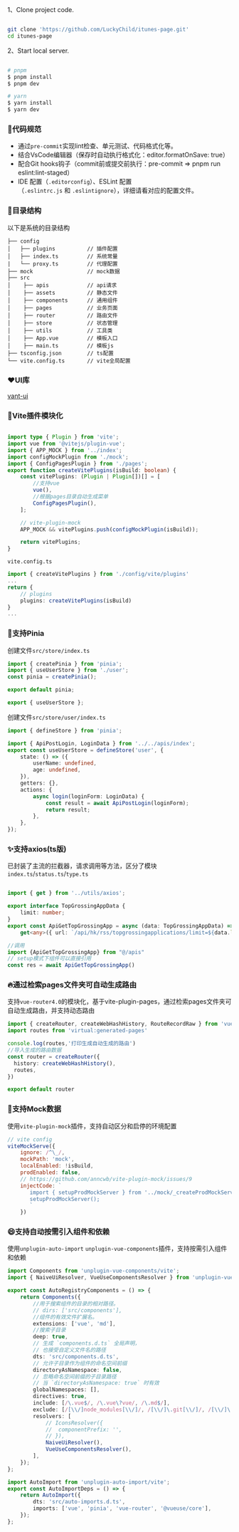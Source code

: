 

1、Clone project code.

```bash

git clone 'https://github.com/LuckyChild/itunes-page.git'
cd itunes-page

```

2、Start local server.

```bash

# pnpm 
$ pnpm install
$ pnpm dev

# yarn
$ yarn install
$ yarn dev

```


### 🔔代码规范

- 通过`pre-commit`实现lint检查、单元测试、代码格式化等。 
- 结合VsCode编辑器（保存时自动执行格式化：editor.formatOnSave: true）
- 配合Git hooks钩子（commit前或提交前执行：pre-commit => pnpm run eslint:lint-staged）
- IDE 配置（`.editorconfig`）、ESLint 配置（`.eslintrc.js` 和 `.eslintignore`），详细请看对应的配置文件。  

### 📇目录结构

以下是系统的目录结构

```
├── config
│   ├── plugins          // 插件配置
│   ├── index.ts         // 系统常量 
|   └── proxy.ts         // 代理配置
├── mock                 // mock数据    
├── src     
│    ├── apis            // api请求   
│    ├── assets          // 静态文件   
│    ├── components      // 通用组件   
│    ├── pages           // 业务页面 
│    ├── router          // 路由文件   
│    ├── store           // 状态管理   
│    ├── utils           // 工具类   
│    ├── App.vue         // 模板入口   
│    ├── main.ts         // 模板js
├── tsconfig.json        // ts配置
└── vite.config.ts       // vite全局配置  
```

### ❤️UI库

[vant-ui](https://vant-ui.github.io/vant/#/zh-CN)

### 🧩Vite插件模块化

```typescript

import type { Plugin } from 'vite';
import vue from '@vitejs/plugin-vue';
import { APP_MOCK } from '../index';
import configMockPlugin from './mock';
import { ConfigPagesPlugin } from './pages';
export function createVitePlugins(isBuild: boolean) {
	const vitePlugins: (Plugin | Plugin[])[] = [
		//支持vue
		vue(),
		//根据pages目录自动生成菜单
		ConfigPagesPlugin(),
	];

	// vite-plugin-mock
	APP_MOCK && vitePlugins.push(configMockPlugin(isBuild));

	return vitePlugins;
}
```

`vite.config.ts`
```typescript
import { createVitePlugins } from './config/vite/plugins'
...
return {
    // plugins
    plugins: createVitePlugins(isBuild)
}
...
```

### 🍍支持Pinia 

创建文件`src/store/index.ts`
```typescript
import { createPinia } from 'pinia';
import { useUserStore } from './user';
const pinia = createPinia();

export default pinia;

export { useUserStore };
```
创建文件`src/store/user/index.ts`
```typescript
import { defineStore } from 'pinia';

import { ApiPostLogin, LoginData } from '../../apis/index';
export const useUserStore = defineStore('user', {
	state: () => ({
		userName: undefined,
		age: undefined,
	}),
	getters: {},
	actions: {
		async login(loginForm: LoginData) {
			const result = await ApiPostLogin(loginForm);
			return result;
		},
	},
});
```

### ✨支持axios(ts版)

已封装了主流的拦截器，请求调用等方法，区分了模块`index.ts`/`status.ts`/`type.ts`
```typescript

import { get } from '../utils/axios';

export interface TopGrossingAppData {
	limit: number;
}
export const ApiGetTopGrossingApp = async (data: TopGrossingAppData) =>
	get<any>({ url: `/api/hk/rss/topgrossingapplications/limit=${data.limit}/json`, showLoading: true });
```
```typescript
//调用
import {ApiGetTopGrossingApp} from "@/apis"
// setup模式下组件可以直接引用
const res = await ApiGetTopGrossingApp()
```

###  🔥通过检索pages文件夹可自动生成路由

支持`vue-router4.0`的模块化，基于vite-plugin-pages，通过检索pages文件夹可自动生成路由，并支持动态路由

```typescript
import { createRouter, createWebHashHistory, RouteRecordRaw } from 'vue-router'
import routes from 'virtual:generated-pages'

console.log(routes,'打印生成自动生成的路由')
//导入生成的路由数据
const router = createRouter({
  history: createWebHashHistory(),
  routes,
})

export default router
```

### 🧬支持Mock数据

使用`vite-plugin-mock`插件，支持自动区分和启停的环境配置  

```javascript
// vite config
viteMockServe({
    ignore: /^\_/,
    mockPath: 'mock',
    localEnabled: !isBuild,
    prodEnabled: false,
    // https://github.com/anncwb/vite-plugin-mock/issues/9
    injectCode: `
       import { setupProdMockServer } from '../mock/_createProdMockServer';
       setupProdMockServer();
       `
    })
```

### 😄支持自动按需引入组件和依赖

使用`unplugin-auto-import` `unplugin-vue-components`插件，支持按需引入组件和依赖

```typescript
import Components from 'unplugin-vue-components/vite';
import { NaiveUiResolver, VueUseComponentsResolver } from 'unplugin-vue-components/resolvers';

export const AutoRegistryComponents = () => {
	return Components({
		//用于搜索组件的目录的相对路径。
		// dirs: ['src/components'],
		//组件的有效文件扩展名。
		extensions: ['vue', 'md'],
		//搜索子目录
		deep: true,
		// 生成 `components.d.ts` 全局声明，
		// 也接受自定义文件名的路径
		dts: 'src/components.d.ts',
		// 允许子目录作为组件的命名空间前缀
		directoryAsNamespace: false,
		// 忽略命名空间前缀的子目录路径
		// 当 `directoryAsNamespace: true` 时有效
		globalNamespaces: [],
		directives: true,
		include: [/\.vue$/, /\.vue\?vue/, /\.md$/],
		exclude: [/[\\/]node_modules[\\/]/, /[\\/]\.git[\\/]/, /[\\/]\.nuxt[\\/]/],
		resolvers: [
			// IconsResolver({
			// 	componentPrefix: '',
			// }),
			NaiveUiResolver(),
			VueUseComponentsResolver(),
		],
	});
};
```

```typescript
import AutoImport from 'unplugin-auto-import/vite';
export const AutoImportDeps = () => {
	return AutoImport({
		dts: 'src/auto-imports.d.ts',
		imports: ['vue', 'pinia', 'vue-router', '@vueuse/core'],
	});
};
```
